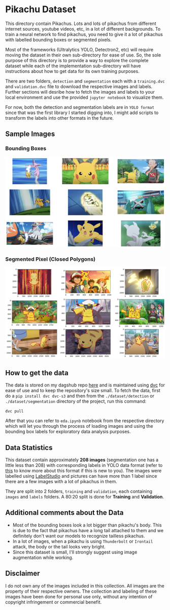 # Pikachu Dataset

This directory contain Pikachus. Lots and lots of pikachus from different internet sources, youtube videos, etc, in a lot of different backgrounds. To train a neural network to find pikachus, you need to give it a lot of pikachus with labelled bounding boxes or segmented pixels.

Most of the frameworks (Ultralytics YOLO, Detectron2, etc) will require moving the dataset in their own sub-directory for ease of use. So, the sole purpose of this directory is to provide a way to explore the complete dataset while each of the implementation sub-directory will have instructions about how to get data for its own training purposes.

There are two folders, `detection` and `segmentation` each with a `training.dvc` and `validation.dvc` file to download the respective images and labels. Further sections will desribe how to fetch the images and labels to your local environment and use the provided `jupyter notebook` to visualize them.

For now, both the detection and segmentation labels are in `YOLO format` since that was the first library I started digging into, I might add scripts to transform the labels into other formats in the future.

## Sample Images

### Bounding Boxes

<div style="text-align:center">
<img src="./figures/detection_bbox_sample.png" alt="Dataset samples with bounding boxes" width="800"/>
</div>

### Segmented Pixel (Closed Polygons)

<div style="text-align:center">
<img src="./figures/segmentation_labels.png" alt="Dataset samples with segmented pixels" width="800"/>
</div>

## How to get the data

The data is stored on my dagshub repo [here](https://dagshub.com/iamrajdeep1008/Wheres-My-Pikachu) and is maintained using [dvc](https://dvc.org/) for ease of use and to keep the repository's size small. To fetch the data, first do a `pip install dvc dvc-s3` and then from the `./dataset/detection` or `./dataset/segmentation` directory of the project, run this command:

```
dvc pull
```

After that you can refer to `eda.ipynb` notebook from the respective directory which will let you through the process of loading images and using the bounding box labels for exploratory data analysis purposes.

## Data Statistics

This dataset contain approximately **208 images** (segmentation one has a little less than 208) with corresponding labels in YOLO data format (refer to [this](https://albumentations.ai/docs/getting_started/bounding_boxes_augmentation/#yolo) to know more about this format if this is new to you). The images were labelled using [LabelStudio](https://labelstud.io/) and pictures can have more than 1 label since there are a few images with a lot of pikachus in them.

They are split into 2 folders, `training` and `validation`, each containing `images` and `labels` folders. A 80:20 split is done for **Training** and **Validation**.

## Additional comments about the Data

- Most of the bounding boxes look a lot bigger than pikachu's body. This is due to the fact that pikachus have a long tail attached to them and we definitely don't want our models to recognize tailless pikachus.
- In a lot of images, when a pikachu is using `Thunderbolt` or `Irontail` attack, the body or the tail looks very bright.
- Since this dataset is small, I'll strongly suggest using image augmentation while working.

## Disclaimer

I do not own any of the images included in this collection. All images are the property of their respective owners. The collection and labeling of these images have been done for personal use only, without any intention of copyright infringement or commercial benefit.
